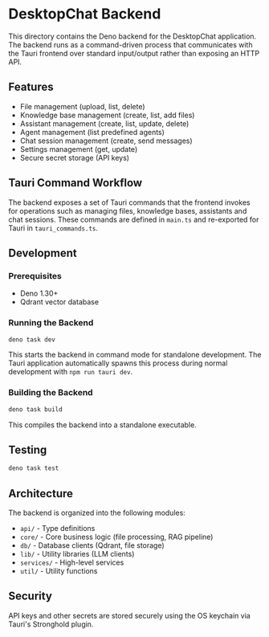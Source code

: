 # DesktopChat Backend

This directory contains the Deno backend for the DesktopChat application. The backend runs as a command-driven process that communicates with the Tauri frontend over standard input/output rather than exposing an HTTP API.

## Features

- File management (upload, list, delete)
- Knowledge base management (create, list, add files)
- Assistant management (create, list, update, delete)
- Agent management (list predefined agents)
- Chat session management (create, send messages)
- Settings management (get, update)
- Secure secret storage (API keys)

## Tauri Command Workflow

The backend exposes a set of Tauri commands that the frontend invokes for operations such as managing files, knowledge bases, assistants and chat sessions. These commands are defined in `main.ts` and re-exported for Tauri in `tauri_commands.ts`.

## Development

### Prerequisites

- Deno 1.30+
- Qdrant vector database

### Running the Backend

```bash
deno task dev
```

This starts the backend in command mode for standalone development. The Tauri application automatically spawns this process during normal development with `npm run tauri dev`.

### Building the Backend

```bash
deno task build
```

This compiles the backend into a standalone executable.

## Testing

```bash
deno task test
```

## Architecture

The backend is organized into the following modules:

- `api/` - Type definitions
- `core/` - Core business logic (file processing, RAG pipeline)
- `db/` - Database clients (Qdrant, file storage)
- `lib/` - Utility libraries (LLM clients)
- `services/` - High-level services
- `util/` - Utility functions

## Security

API keys and other secrets are stored securely using the OS keychain via Tauri's Stronghold plugin.